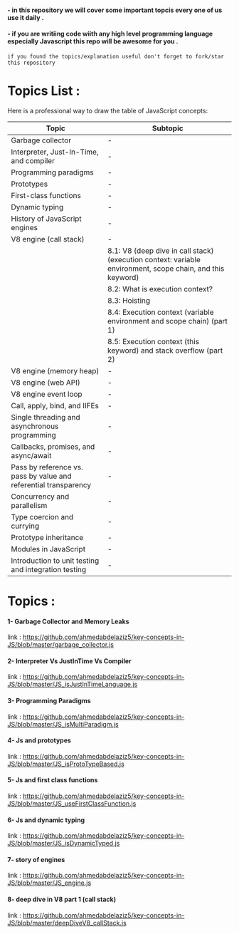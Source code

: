 #### - in this repository we will cover some important topcis every one of us use it daily .
#### - if you are writiing code wiith any high level programming language especially Javascript this repo will be awesome for you .

`if you found the topics/explanation useful don't forget to fork/star this repository` 

# Topics List :
    
Here is a professional way to draw the table of JavaScript concepts:

| Topic | Subtopic |
|---|---|
| Garbage collector | - |
| Interpreter, Just-In-Time, and compiler | - |
| Programming paradigms | - |
| Prototypes | - |
| First-class functions | - |
| Dynamic typing | - |
| History of JavaScript engines | - |
| V8 engine (call stack) | - |
|   | 8.1: V8 (deep dive in call stack) (execution context: variable environment, scope chain, and this keyword) |
|   | 8.2: What is execution context? |
|   | 8.3: Hoisting |
|   | 8.4: Execution context (variable environment and scope chain) (part 1) |
|   | 8.5: Execution context (this keyword) and stack overflow (part 2) |
| V8 engine (memory heap) | - |
| V8 engine (web API) | - |
| V8 engine event loop | - |
| Call, apply, bind, and IIFEs | - |
| Single threading and asynchronous programming | - |
| Callbacks, promises, and async/await | - |
| Pass by reference vs. pass by value and referential transparency | - |
| Concurrency and parallelism | - |
| Type coercion and currying | - |
| Prototype inheritance | - |
| Modules in JavaScript | - |
| Introduction to unit testing and integration testing | -

# Topics  :

#### 1- Garbage Collector and Memory Leaks 
link : https://github.com/ahmedabdelaziz5/key-concepts-in-JS/blob/master/garbage_collector.js

#### 2- Interpreter Vs JustInTime Vs Compiler 
link : https://github.com/ahmedabdelaziz5/key-concepts-in-JS/blob/master/JS_isJustInTimeLanguage.js

#### 3- Programming Paradigms 
link : https://github.com/ahmedabdelaziz5/key-concepts-in-JS/blob/master/JS_isMultiParadigm.js

#### 4- Js and prototypes   
link : https://github.com/ahmedabdelaziz5/key-concepts-in-JS/blob/master/JS_isProtoTypeBased.js

#### 5- Js and first class functions 
link : https://github.com/ahmedabdelaziz5/key-concepts-in-JS/blob/master/JS_useFirstClassFunction.js

#### 6- Js and dynamic typing 
link : https://github.com/ahmedabdelaziz5/key-concepts-in-JS/blob/master/JS_isDynamicTyped.js

#### 7- story of engines 
link : https://github.com/ahmedabdelaziz5/key-concepts-in-JS/blob/master/JS_engine.js

#### 8- deep dive in V8 part 1 (call stack)
link : https://github.com/ahmedabdelaziz5/key-concepts-in-JS/blob/master/deepDiveV8_callStack.js